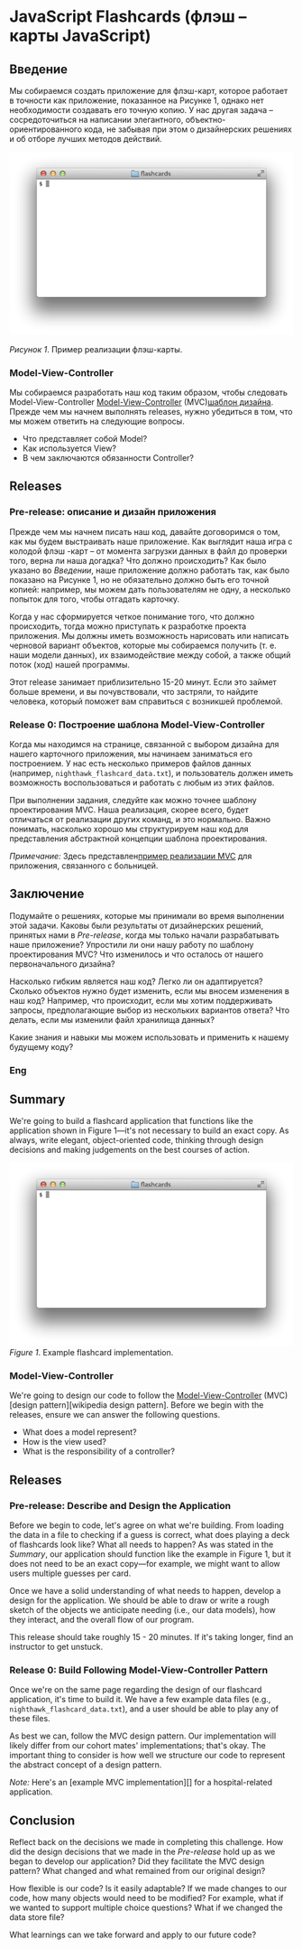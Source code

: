 # JavaScript Flashcards (флэш – карты JavaScript)

## Введение
Мы собираемся создать приложение для флэш-карт, которое работает в точности как приложение, показанное на Рисунке 1, однако нет необходимости создавать его точную копию. У нас другая задача – сосредоточиться на написании элегантного, объектно-ориентированного кода, не забывая при этом о дизайнерских решениях и об отборе лучших методов действий.

![flashcards animation](readme-assets/flashcards-animation.gif)

*Рисунок 1*. Пример реализации флэш-карты.


### Model-View-Controller
Мы собираемся разработать наш код таким образом, чтобы следовать Model-View-Controller [Model-View-Controller][wikipedia mvc] (MVC)[шаблон дизайна][шаблон дизайна Википедия]. Прежде чем мы начнем выполнять releases, нужно убедиться в том, что мы можем ответить на следующие вопросы.

- Что представляет собой Model?
- Как используется View?
- В чем заключаются обязанности Controller?


## Releases
### Pre-release: описание и дизайн приложения
Прежде чем мы начнем писать наш код, давайте договоримся о том, как мы будем выстраивать наше приложение. Как выглядит наша игра с колодой флэш -карт – от момента загрузки данных в файл до проверки того, верна ли наша догадка? Что должно происходить? Как было указано во *Введении*, наше приложение должно работать так, как было показано на Рисунке 1, но не обязательно должно быть его точной копией:   например, мы можем дать пользователям не одну, а несколько попыток  для того, чтобы отгадать карточку.

Когда у нас сформируется четкое понимание того, что должно происходить, тогда можно приступать к разработке проекта приложения. Мы должны иметь возможность нарисовать или написать черновой вариант объектов, которые мы собираемся получить (т. е. наши модели данных), их взаимодействие между собой, а также общий поток (ход) нашей программы.

Этот release занимает приблизительно 15-20 минут. Если это займет больше времени, и вы почувствовали, что застряли, то найдите человека, который поможет вам справиться с возникшей проблемой.

### Release 0: Построение шаблона Model-View-Controller

Когда мы находимся на странице, связанной с выбором дизайна для нашего карточного приложения, мы начинаем заниматься его построением. У нас есть несколько примеров файлов данных (например, `nighthawk_flashcard_data.txt`), и пользователь должен иметь возможность воспользоваться и работать с любым из этих файлов.

При выполнении задания, следуйте как можно точнее шаблону проектирования MVC. Наша реализация, скорее всего, будет отличаться от реализации других команд, и это нормально. Важно понимать, насколько хорошо мы структурируем наш код для представления абстрактной концепции шаблона проектирования.

*Примечание:* Здесь представлен[пример реализации MVC][пример реализации mvc] для приложения, связанного с больницей.

## Заключение
Подумайте о решениях, которые мы принимали во время выполнении этой задачи. Каковы были результаты от дизайнерских решений, принятых нами в *Pre-release*, когда мы только начали разрабатывать наше приложение? Упростили ли они нашу работу по шаблону проектирования MVC? Что изменилось и  что осталось от нашего первоначального дизайна?

Насколько гибким является наш код? Легко ли он адаптируется? Сколько объектов нужно будет изменить, если мы вносем изменения в наш код? Например, что происходит, если мы хотим поддерживать запросы, предполагающие выбор из нескольких вариантов ответа? Что делать, если мы изменили файл хранилища данных?

Какие знания и навыки мы можем использовать и применить к нашему будущему коду?

[пример реализации mvc]: readme-assets/mvc-hospital-example.md
[шаблон дизайна Википедия]: http://en.wikipedia.org/wiki/Software_design_pattern
[wikipedia mvc]: https://ru.wikipedia.org/wiki/Model-View-Controller



### Eng 


## Summary 
We're going to build a flashcard application that functions like the application shown in Figure 1—it's not necessary to build an exact copy.  As always, write elegant, object-oriented code, thinking through design decisions and making judgements on the best courses of action.

![flashcards animation](readme-assets/flashcards-animation.gif)  
*Figure 1*.  Example flashcard implementation.


### Model-View-Controller
We're going to design our code to follow the [Model-View-Controller][wikipedia mvc] (MVC) [design pattern][wikipedia design pattern].  Before we begin with the releases, ensure we can answer the following questions.

- What does a model represent?
- How is the view used?
- What is the responsibility of a controller?


## Releases
### Pre-release: Describe and Design the Application
Before we begin to code, let's agree on what we're building.  From loading the data in a file to checking if a guess is correct, what does playing a deck of flashcards look like?  What all needs to happen?   As was stated in the *Summary*, our application should function like the example in Figure 1, but it does not need to be an exact copy—for example, we might want to allow users multiple guesses per card.

Once we have a solid understanding of what needs to happen, develop a design for the application.  We should be able to draw or write a rough sketch of the objects we anticipate needing (i.e., our data models), how they interact, and the overall flow of our program.

This release should take roughly 15 - 20 minutes.  If it's taking longer, find an instructor to get unstuck.


### Release 0: Build Following Model-View-Controller Pattern
Once we're on the same page regarding the design of our flashcard application, it's time to build it.  We have a few example data files (e.g., `nighthawk_flashcard_data.txt`), and a user should be able to play any of these files.

As best we can, follow the MVC design pattern.  Our implementation will likely differ from our cohort mates' implementations; that's okay.  The important thing to consider is how well we structure our code to represent the abstract concept of a design pattern.

*Note:* Here's an [example MVC implementation][] for a hospital-related application.


## Conclusion
Reflect back on the decisions we made in completing this challenge.  How did the design decisions that we made in the *Pre-release* hold up as we began to develop our application?  Did they facilitate the MVC design pattern?  What changed and what remained from our original design?  

How flexible is our code?  Is it easily adaptable?  If we made changes to our code, how many objects would need to be modified?  For example, what if we wanted to support multiple choice questions?  What if we changed the data store file?

What learnings can we take forward and apply to our future code?


